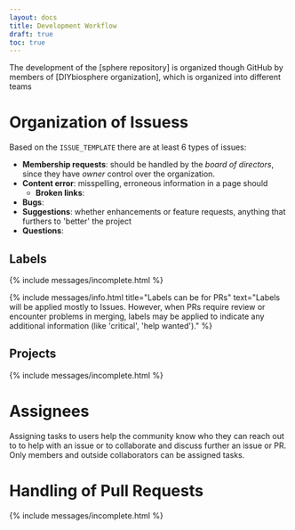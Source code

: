 ```yaml
---
layout: docs
title: Development Workflow
draft: true
toc: true
---
```


The development of the [sphere repository] is organized though GitHub by members of [DIYbiosphere organization], which is organized into different teams

# Organization of Issuess
Based on the `ISSUE_TEMPLATE` there are at least 6 types of issues:

- **Membership requests**: should be handled by the _board of directors_, since they have _owner_ control over the organization.
- **Content error**: misspelling, erroneous information in a page should
  - **Broken links**:
- **Bugs**:
- **Suggestions**: whether enhancements or feature requests, anything that furthers to 'better' the project
- **Questions**:  

## Labels

{% include messages/incomplete.html %}

{% include messages/info.html title="Labels can be for PRs" text="Labels will be applied mostly to Issues. However, when PRs require review or encounter problems in merging, labels may be applied to indicate any additional information (like 'critical', 'help wanted')." %}


## Projects
{% include messages/incomplete.html %}

# Assignees
Assigning tasks to users help the community know who they can reach out to to help with an issue or to collaborate and discuss further an issue or PR. Only members and outside collaborators can be assigned tasks.

# Handling of Pull Requests
{% include messages/incomplete.html %}
